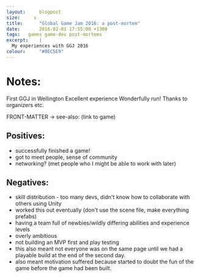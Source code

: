 ```yaml
---
layout: 	blogpost
size:     s
title:  	"Global Game Jam 2016: a post-mortem"
date:   	2016-02-01 17:55:00 +1300
tags:	games game-dev post-mortems
excerpt:	|
  My experiences with GGJ 2016
colour:		"#0EC5E9"
---
```


Notes:
======

First GGJ in Wellington
Excellent experience
Wonderfully run! Thanks to organizers etc.

FRONT-MATTER -> see-also: (link to game)


Positives:
----------
- successfully finished a game!
- got to meet people, sense of community
- networking? (met people who I might be able to work with later)

Negatives:
----------
- skill distribution - too many devs, didn't know how to collaborate with others using Unity
 - worked this out eventually (don't use the scene file, make everything prefabs)
- having a team full of newbies/wildly differing abilities and experience levels
- overly ambitious
- not building an MVP first and play testing
 - this also meant not everyone was on the same page until we had a playable build at the end of the second day.
 - also meant motivation suffered because started to doubt the fun of the game before the game had been built.
